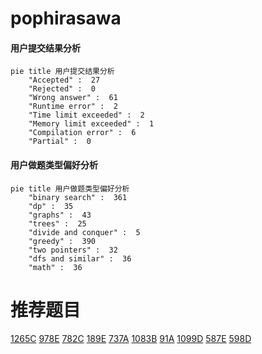 # pophirasawa

<!-- tabs:start -->



#### **用户提交结果分析**

```mermaid
pie title 用户提交结果分析
    "Accepted" :  27
    "Rejected" :  0
    "Wrong answer" :  61
    "Runtime error" :  2
    "Time limit exceeded" :  2
    "Memory limit exceeded" :  1
    "Compilation error" :  6
    "Partial" :  0
```

#### **用户做题类型偏好分析**

```mermaid
pie title 用户做题类型偏好分析
    "binary search" :  361
    "dp" :  35
    "graphs" :  43
    "trees" :  25
    "divide and conquer" :  5
    "greedy" :  390
    "two pointers" :  32
    "dfs and similar" :  36
    "math" :  36
```



<!-- tabs:end -->
# 推荐题目
[1265C](https://codeforces.com/contest/1265/problem/C)
[978E](https://codeforces.com/contest/978/problem/E)
[782C](https://codeforces.com/contest/782/problem/C)
[189E](https://codeforces.com/contest/189/problem/E)
[737A](https://codeforces.com/contest/737/problem/A)
[1083B](https://codeforces.com/contest/1083/problem/B)
[91A](https://codeforces.com/contest/91/problem/A)
[1099D](https://codeforces.com/contest/1099/problem/D)
[587E](https://codeforces.com/contest/587/problem/E)
[598D](https://codeforces.com/contest/598/problem/D)
